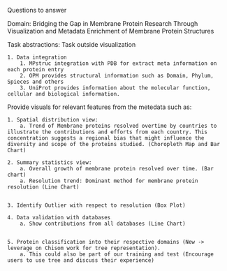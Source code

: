 Questions to answer

Domain: Bridging the Gap in Membrane Protein Research
Through Visualization and Metadata Enrichment of
Membrane Protein Structures


Task abstractions:
Task outside visualization

    1. Data integration
        1. MPstruc integration with PDB for extract meta information on each protein entry
        2. OPM provides structural information such as Domain, Phylum, Spieces and others
        3. UniProt provides information about the molecular function, cellular and biological information.

Provide visuals for relevant features from the metedata such as:

    1. Spatial distribution view:
        a. Trend of Membrane proteins resolved overtime by countries to illustrate the contributions and efforts from each country. This concentration suggests a regional bias that might influence the diversity and scope of the proteins studied. (Choropleth Map and Bar Chart)

    2. Summary statistics view:
        a. Overall growth of membrane protein resolved over time. (Bar chart) 
        a. Resolution trend: Dominant method for membrane protein resolution (Line Chart)
        

    3. Identify Outlier with respect to resolution (Box Plot)

    4. Data validation with databases
        a. Show contributions from all databases (Line Chart)


    5. Protein classification into their respective domains (New -> leverage on Chisom work for tree representation).
        a. This could also be part of our training and test (Encourage users to use tree and discuss their experience) 



    
